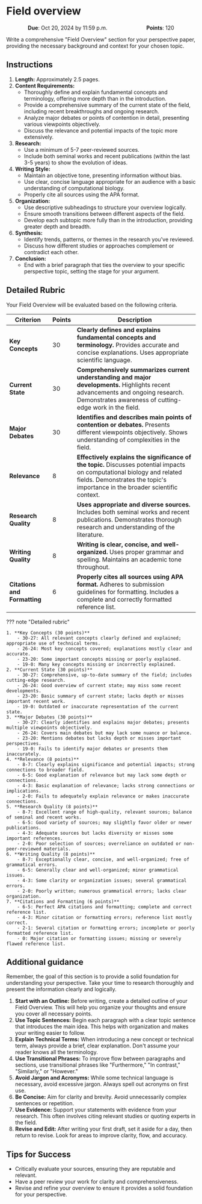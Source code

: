 # Field overview

<p style="text-align: center;">
    <object hspace="50">
        <strong>Due</strong></a>: Oct 20, 2024 by 11:59 p.m.
    </object>
    <object hspace="50">
        <strong>Points</strong></a>: 120
    </object>
</p>

Write a comprehensive "Field Overview" section for your perspective paper, providing the necessary background and context for your chosen topic.

## Instructions

1.  **Length:** Approximately 2.5 pages.
2.  **Content Requirements:**
    -   Thoroughly define and explain fundamental concepts and terminology, offering more depth than in the introduction.
    -   Provide a comprehensive summary of the current state of the field, including recent breakthroughs and ongoing research.
    -   Analyze major debates or points of contention in detail, presenting various viewpoints objectively.
    -   Discuss the relevance and potential impacts of the topic more extensively.
3.  **Research:**
    -   Use a minimum of 5-7 peer-reviewed sources.
    -   Include both seminal works and recent publications (within the last 3-5 years) to show the evolution of ideas.
4.  **Writing Style:**
    -   Maintain an objective tone, presenting information without bias.
    -   Use clear, concise language appropriate for an audience with a basic understanding of computational biology.
    -   Properly cite all sources using the APA format.
5.  **Organization:**
    -   Use descriptive subheadings to structure your overview logically.
    -   Ensure smooth transitions between different aspects of the field.
    -   Develop each subtopic more fully than in the introduction, providing greater depth and breadth.
6.  **Synthesis:**
    -   Identify trends, patterns, or themes in the research you've reviewed.
    -   Discuss how different studies or approaches complement or contradict each other.
7.  **Conclusion:**
    -   End with a brief paragraph that ties the overview to your specific perspective topic, setting the stage for your argument.

## Detailed Rubric

Your Field Overview will be evaluated based on the following criteria.

| Criterion               | Points | Description                                                                                                                                                  |
|-------------------------|--------|--------------------------------------------------------------------------------------------------------------------------------------------------------------|
| **Key Concepts**        | 30     | **Clearly defines and explains fundamental concepts and terminology.** Provides accurate and concise explanations. Uses appropriate scientific language.      |
| **Current State**       | 30     | **Comprehensively summarizes current understanding and major developments.** Highlights recent advancements and ongoing research. Demonstrates awareness of cutting-edge work in the field. |
| **Major Debates**       | 30     | **Identifies and describes main points of contention or debates.** Presents different viewpoints objectively. Shows understanding of complexities in the field.  |
| **Relevance**           | 8      | **Effectively explains the significance of the topic.** Discusses potential impacts on computational biology and related fields. Demonstrates the topic's importance in the broader scientific context. |
| **Research Quality**    | 8      | **Uses appropriate and diverse sources.** Includes both seminal works and recent publications. Demonstrates thorough research and understanding of the literature.|
| **Writing Quality**     | 8      | **Writing is clear, concise, and well-organized.** Uses proper grammar and spelling. Maintains an academic tone throughout.                                       |
| **Citations and Formatting** | 6  | **Properly cites all sources using APA format.** Adheres to submission guidelines for formatting. Includes a complete and correctly formatted reference list.      |

??? note "Detailed rubric"

    1. **Key Concepts (30 points)**
        - 30-27: All relevant concepts clearly defined and explained; appropriate use of technical terms.
        - 26-24: Most key concepts covered; explanations mostly clear and accurate.
        - 23-20: Some important concepts missing or poorly explained.
        - 19-0: Many key concepts missing or incorrectly explained.
    2. **Current State (30 points)**
        - 30-27: Comprehensive, up-to-date summary of the field; includes cutting-edge research.
        - 26-24: Good overview of current state; may miss some recent developments.
        - 23-20: Basic summary of current state; lacks depth or misses important recent work.
        - 19-0: Outdated or inaccurate representation of the current state.
    3. **Major Debates (30 points)**
        - 30-27: Clearly identifies and explains major debates; presents multiple viewpoints objectively.
        - 26-24: Covers main debates but may lack some nuance or balance.
        - 23-20: Mentions debates but lacks depth or misses important perspectives.
        - 19-0: Fails to identify major debates or presents them inaccurately.
    4. **Relevance (8 points)**
        - 8-7: Clearly explains significance and potential impacts; strong connections to broader field.
        - 6-5: Good explanation of relevance but may lack some depth or connections.
        - 4-3: Basic explanation of relevance; lacks strong connections or implications.
        - 2-0: Fails to adequately explain relevance or makes inaccurate connections.
    5. **Research Quality (8 points)**
        - 8-7: Excellent range of high-quality, relevant sources; balance of seminal and recent works.
        - 6-5: Good variety of sources; may slightly favor older or newer publications.
        - 4-3: Adequate sources but lacks diversity or misses some important references.
        - 2-0: Poor selection of sources; overreliance on outdated or non-peer-reviewed materials.
    6. **Writing Quality (8 points)**
        - 8-7: Exceptionally clear, concise, and well-organized; free of grammatical errors.
        - 6-5: Generally clear and well-organized; minor grammatical issues.
        - 4-3: Some clarity or organization issues; several grammatical errors.
        - 2-0: Poorly written; numerous grammatical errors; lacks clear organization.
    7. **Citations and Formatting (6 points)**
        - 6-5: Perfect APA citations and formatting; complete and correct reference list.
        - 4-3: Minor citation or formatting errors; reference list mostly correct.
        - 2-1: Several citation or formatting errors; incomplete or poorly formatted reference list.
        - 0: Major citation or formatting issues; missing or severely flawed reference list.

## Additional guidance

Remember, the goal of this section is to provide a solid foundation for understanding your perspective.
Take your time to research thoroughly and present the information clearly and logically.

1.  **Start with an Outline:** Before writing, create a detailed outline of your Field Overview. This will help you organize your thoughts and ensure you cover all necessary points.
2.  **Use Topic Sentences:** Begin each paragraph with a clear topic sentence that introduces the main idea. This helps with organization and makes your writing easier to follow.
3.  **Explain Technical Terms:** When introducing a new concept or technical term, always provide a brief, clear explanation. Don't assume your reader knows all the terminology.
4.  **Use Transitional Phrases:** To improve flow between paragraphs and sections, use transitional phrases like "Furthermore," "In contrast," "Similarly," or "However."
5.  **Avoid Jargon and Acronyms:** While some technical language is necessary, avoid excessive jargon. Always spell out acronyms on first use.
6.  **Be Concise:** Aim for clarity and brevity. Avoid unnecessarily complex sentences or repetition.
7.  **Use Evidence:** Support your statements with evidence from your research. This often involves citing relevant studies or quoting experts in the field.
8.  **Revise and Edit:** After writing your first draft, set it aside for a day, then return to revise. Look for areas to improve clarity, flow, and accuracy.

## Tips for Success

-   Critically evaluate your sources, ensuring they are reputable and relevant.
-   Have a peer review your work for clarity and comprehensiveness.
-   Revise and refine your overview to ensure it provides a solid foundation for your perspective.
